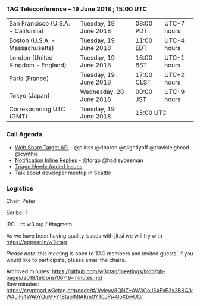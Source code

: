 ### TAG Teleconference – 19 June 2018 ; 15:00 UTC

<table>
<tr><td> San Francisco (U.S.A. - California) <td> Tuesday, 19 June 2018 <td> 08:00 PDT <td> UTC-7 hours
<tr><td> Boston (U.S.A. - Massachusetts) <td> Tuesday, 19 June 2018 <td> 11:00 EDT <td> UTC-4 hours
<tr><td> London (United Kingdom - England) <td> Tuesday, 19 June 2018 <td> 16:00 BST <td> UTC+1 hours
<tr><td> Paris (France) <td> Tuesday, 19 June 2018 <td> 17:00 CEST <td> UTC+2 hours
<tr><td> Tokyo (Japan) <td> Wednesday, 20 June 2018 <td> 00:00 JST <td> UTC+9 hours
<tr><td> Corresponding UTC (GMT) <td> Tuesday, 19 June 2018 <td colspan=2> 15:00 UTC
</table>


### Call Agenda

* [Web Share Target API](https://github.com/w3ctag/design-reviews/issues/221) - @plinss @dbaron @slightlyoff @travisleighead @cynthia
* [Notification Inline Replies](https://github.com/w3ctag/design-reviews/issues/284) - @torgo @hadleybeeman
* [Triage Newly Added Issues](https://github.com/w3ctag/design-reviews/issues)
* Talk about developer meetup in Seattle

### Logistics

Chair: Peter

Scribe: ?

IRC : irc.w3.org / #tagmem

As we have been having quality issues with jit.si we will try with https://appear.in/w3ctag

*Please note*: this meeting is open to TAG members and invited guests. If you would like to participate, please email the chairs.

Archived minutes: https://github.com/w3ctag/meetings/blob/gh-pages/2018/telcons/06-19-minutes.md  
Raw minutes: https://cryptpad.w3ctag.org/code/#/1/view/8QNZ+AW3CoJSaFxE3x2B8Q/kWAJiFj4WAbYQuM+Y18taolMIAKm0YToJPj+GoXbwUQ/
